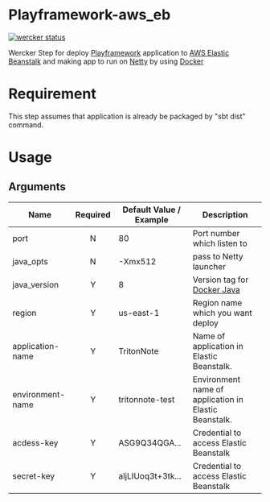 # Playframework-aws_eb
[![wercker status](https://app.wercker.com/status/f194882a1558f65c3cf8d493a813c78e/m "wercker status")](https://app.wercker.com/project/bykey/f194882a1558f65c3cf8d493a813c78e)

Wercker Step for deploy [Playframework](http://playframework.com) application to [AWS Elastic Beanstalk](http://aws.amazon.com/jp/elasticbeanstalk) and making app to run on [Netty](http://netty.io) by using [Docker](http://docker.io)

# Requirement

This step assumes that application is already be packaged by "sbt dist" command.

# Usage

## Arguments

| Name | Required | Default Value / Example | Description |
|---|:-:|---|---|
| port | N | 80 | Port number which listen to |
| java_opts | N | -Xmx512 | pass to Netty launcher |
| java_version | Y | 8 | Version tag for [Docker Java](https://registry.hub.docker.com/_/java/) |
| region | Y | us-east-1 | Region name which you want deploy |
| application-name | Y | TritonNote | Name of application in Elastic Beanstalk. |
| environment-name | Y | tritonnote-test | Environment name of application in Elastic Beanstalk.|
| acdess-key | Y | ASG9Q34QGA... | Credential to access Elastic Beanstalk |
| secret-key | Y | aljLIUoq3t+3tk... | Credential to access Elastic Beanstalk |
